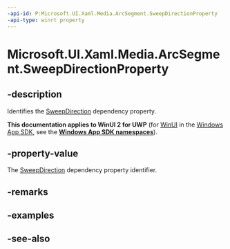 ```yaml
---
-api-id: P:Microsoft.UI.Xaml.Media.ArcSegment.SweepDirectionProperty
-api-type: winrt property
---
```


<!-- Property syntax
public Windows.UI.Xaml.DependencyProperty SweepDirectionProperty { get; }
-->

# Microsoft.UI.Xaml.Media.ArcSegment.SweepDirectionProperty

## -description
Identifies the [SweepDirection](arcsegment_sweepdirection.md) dependency property.

**This documentation applies to WinUI 2 for UWP** (for [WinUI](/windows/apps/winui/winui3/) in the [Windows App SDK](/windows/apps/windows-app-sdk/), see the **[Windows App SDK namespaces](/windows/windows-app-sdk/api/winrt/)**).

## -property-value
The [SweepDirection](arcsegment_sweepdirection.md) dependency property identifier.

## -remarks

## -examples

## -see-also
